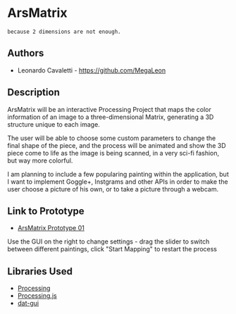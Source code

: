 # ArsMatrix

```
because 2 dimensions are not enough.
```

## Authors
- Leonardo Cavaletti - https://github.com/MegaLeon

## Description
ArsMatrix will be an interactive Processing Project that maps the color information of an image to a three-dimensional Matrix, generating a 3D structure unique to each image.

The user will be able to choose some custom parameters to change the final shape of the piece, and the process will be animated and show the 3D piece come to life as the image is being scanned, in a very sci-fi fashion, but way more colorful. 

I am planning to include a few popularing painting within the application, but I want to implement Goggle+, Instgrams and other APIs in order to make the user choose a picture of his own, or to take a picture through a webcam.

## Link to Prototype
- [ArsMatrix Prototype 01](http://www.openprocessing.org/sketch/137446/embed/?width=1000&height=500&border=true "ArsMatrix Prototype 01")

Use the GUI on the right to change settings - drag the slider to switch between different paintings, click "Start Mapping" to restart the process


## Libraries Used
- [Processing](http://processing.org/ "Processing")
- [Processing.js](http://processingjs.org/ "Processing.js")
- [dat-gui](https://code.google.com/p/dat-gui/ "dat-gui")

